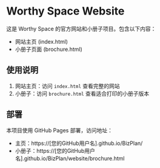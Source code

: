 # Worthy Space Website

这是 Worthy Space 的官方网站和小册子项目。包含以下内容：

- 网站主页 (index.html)
- 小册子页面 (brochure.html)

## 使用说明

1. 网站主页：访问 `index.html` 查看完整的网站
2. 小册子：访问 `brochure.html` 查看适合打印的小册子版本

## 部署

本项目使用 GitHub Pages 部署，访问地址：
- 主页：https://[您的GitHub用户名].github.io/BizPlan/
- 小册子：https://[您的GitHub用户名].github.io/BizPlan/website/brochure.html 
